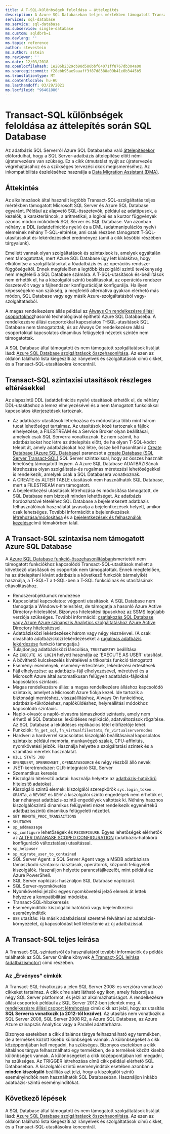 ```yaml
---
title: A T-SQL-különbségek feloldása – áttelepítés
description: A Azure SQL Databaseban teljes mértékben támogatott Transact-SQL-utasítások.
services: sql-database
ms.service: sql-database
ms.subservice: single-database
ms.custom: sqldbrb=1
ms.devlang: ''
ms.topic: reference
author: stevestein
ms.author: sstein
ms.reviewer: ''
ms.date: 12/03/2018
ms.openlocfilehash: 1e286b2329cb98d580bbf64071ff8767db304a00
ms.sourcegitcommit: f28ebb95ae9aaaff3f87d8388a09b41e0b3445b5
ms.translationtype: MT
ms.contentlocale: hu-HU
ms.lasthandoff: 03/29/2021
ms.locfileid: "96461886"
---
```

# <a name="resolving-transact-sql-differences-during-migration-to-sql-database"></a>Transact-SQL különbségek feloldása az áttelepítés során SQL Database

Az adatbázis SQL Serverról Azure SQL Databaseba való [áttelepítésekor](migrate-to-database-from-sql-server.md) előfordulhat, hogy a SQL Server-adatbázis áttelepítése előtt némi újratervezésre van szükség. Ez a cikk útmutatást nyújt az újratervezés végrehajtásához és a szükséges tervezési okok megismeréséhez. Az inkompatibilitás észleléséhez használja a [Data Migration Assistant (DMA)](https://www.microsoft.com/download/details.aspx?id=53595).

## <a name="overview"></a>Áttekintés

Az alkalmazások által használt legtöbb Transact-SQL-szolgáltatás teljes mértékben támogatott Microsoft SQL Server és Azure SQL Database egyaránt. Például az alapvető SQL-összetevők, például az adattípusok, a kezelők, a karakterláncok, a aritmetikai, a logikai és a kurzor függvények azonos módon működnek SQL Server és SQL Database. Van azonban néhány, a DDL (adatdefiníciós nyelv) és a DML (adatmanipulációs nyelv) elemeinek néhány T-SQL-eltérése, ami csak részben támogatott T-SQL-utasításokat és-lekérdezéseket eredményez (amit a cikk későbbi részében tárgyalunk).

Emellett vannak olyan szolgáltatások és szintaxisok is, amelyek egyáltalán nem támogatottak, mert Azure SQL Database úgy lett kialakítva, hogy elkülönítse a szolgáltatásokat a főadatbázis és az operációs rendszer függőségeitől. Ennek megfelelően a legtöbb kiszolgálói szintű tevékenység nem megfelelő a SQL Database számára. A T-SQL-utasítások és-beállítások nem érhetők el, ha a kiszolgálói szintű beállításokat, az operációs rendszer összetevőit vagy a fájlrendszer konfigurációját konfigurálja. Ha ilyen képességekre van szükség, a megfelelő alternatíva gyakran elérhető más módon, SQL Database vagy egy másik Azure-szolgáltatásból vagy-szolgáltatásból.

A magas rendelkezésre állás például az [Always On rendelkezésre állási csoportokhoz](/sql/database-engine/availability-groups/windows/always-on-availability-groups-sql-server)hasonló technológiával építhető Azure SQL Databaseba. A rendelkezésre állási csoportokkal kapcsolatos T-SQL-utasítások SQL Database nem támogatottak, és az Always On rendelkezésre állási csoportokkal kapcsolatos dinamikus felügyeleti nézetek szintén nem támogatottak.

A SQL Database által támogatott és nem támogatott szolgáltatások listáját lásd: [Azure SQL Database szolgáltatások összehasonlítása](features-comparison.md). Az ezen az oldalon található lista kiegészíti az irányelvek és szolgáltatások című cikket, és a Transact-SQL-utasításokra koncentrál.

## <a name="transact-sql-syntax-statements-with-partial-differences"></a>Transact-SQL szintaxisi utasítások részleges eltérésekkel

Az alapszintű DDL (adatdefiníciós nyelv) utasítások érhetők el, de néhány DDL-utasításhoz a lemez elhelyezésével és a nem támogatott funkciókkal kapcsolatos kiterjesztések tartoznak.

- Az adatbázis-utasítások létrehozása és módosítása több mint három tucat lehetőséget tartalmaz. Az utasítások közé tartoznak a fájlok elhelyezése, a FILESTREAM és a Service Broker olyan beállításai, amelyek csak SQL Serverra vonatkoznak. Ez nem számít, ha adatbázisokat hoz létre az áttelepítés előtt, de ha olyan T-SQL-kódot telepít át, amely adatbázisokat hoz létre, össze kell hasonlítani a [Create Database (Azure SQL Database)](/sql/t-sql/statements/create-database-transact-sql) parancsot a [create Database (SQL Server Transact-SQL)](/sql/t-sql/statements/create-database-transact-sql) SQL Server szintaxissal, hogy az összes használt lehetőség támogatott legyen. A Azure SQL Database ADATBÁZISának létrehozása olyan szolgáltatás-és rugalmas méretezési lehetőségekkel is rendelkezik, amelyek csak a SQL Databasera vonatkoznak.
- A CREATE és ALTER TABLE utasítások nem használhatók SQL Database, mert a FILESTREAM nem támogatott.
- A bejelentkezési utasítások létrehozása és módosítása támogatott, de SQL Database nem biztosít minden lehetőséget. Az adatbázis hordozhatóvé tételéhez SQL Database a bejelentkezett adatbázis felhasználóinak használatát javasolja a bejelentkezések helyett, amikor csak lehetséges. További információt a bejelentkezések [létrehozása/módosítása](/sql/t-sql/statements/alter-login-transact-sql) és a [bejelentkezések és felhasználók kezelése](logins-create-manage.md)című témakörben talál.

## <a name="transact-sql-syntax-not-supported-in-azure-sql-database"></a>A Transact-SQL szintaxisa nem támogatott Azure SQL Database

A [Azure SQL Database funkció-összehasonlításban](features-comparison.md)ismertetett nem támogatott funkciókhoz kapcsolódó Transact-SQL-utasítások mellett a következő utasítások és csoportok nem támogatottak. Ennek megfelelően, ha az áttelepíteni kívánt adatbázis a következő funkciók bármelyikét használja, a T-SQL-T a t-SQL-ben a T-SQL funkcióinak és utasításának eltávolításához.

- Rendszerobjektumok rendezése
- Kapcsolattal kapcsolatos: végponti utasítások. A SQL Database nem támogatja a Windows-hitelesítést, de támogatja a hasonló Azure Active Directory-hitelesítést. Bizonyos hitelesítési típusokhoz az SSMS legújabb verziója szükséges. További információ: [csatlakozás SQL Database vagy Azure Azure szinapszis Analytics szolgáltatáshoz Azure Active Directory hitelesítéssel](authentication-aad-overview.md).
- Adatbázisközi lekérdezések három vagy négy résznévvel. (A csak olvasható adatbázisközi lekérdezéseket a [rugalmas adatbázis lekérdezése](elastic-query-overview.md) funkció támogatja.)
- Tulajdonjog adatbázisközi láncolása, `TRUSTWORTHY` beállítása
- Az `EXECUTE AS LOGIN` helyett használja az 'EXECUTE AS USER' utasítást.
- A bővíthető kulcskezelés kivételével a titkosítás funkció támogatott
- Esemény: események, esemény-értesítések, lekérdezési értesítések
- Fájl elhelyezése: az adatbázis-fájl elhelyezésével, méretével és a Microsoft Azure által automatikusan felügyelt adatbázis-fájlokkal kapcsolatos szintaxis.
- Magas rendelkezésre állás: a magas rendelkezésre álláshoz kapcsolódó szintaxis, amelyet a Microsoft Azure fiókja kezel. Ide tartozik a biztonsági mentéshez, visszaállításhoz, Always On funkcióhoz, adatbázis-tükrözéshez, naplóküldéshez, helyreállítási módokhoz kapcsolódó szintaxis.
- Napló-olvasó: a napló-olvasóra támaszkodó szintaxis, amely nem érhető el SQL Database: leküldéses replikáció, adatváltozások rögzítése. Az SQL Database a leküldéses replikációs tétel előfizetője lehet.
- Funkciók: `fn_get_sql`, `fn_virtualfilestats`, `fn_virtualservernodes`
- Hardver: a hardverrel kapcsolatos kiszolgáló beállításaival kapcsolatos szintaxis: például memória, munkavégző szálak, CPU-affinitás, nyomkövetési jelzők. Használja helyette a szolgáltatási szintek és a számítási méretek használatát.
- `KILL STATS JOB`
- `OPENQUERY`, `OPENROWSET` , `OPENDATASOURCE` és négy részből álló nevek
- .NET-keretrendszer: CLR-integráció SQL Server
- Szemantikus keresés
- Kiszolgáló hitelesítő adatai: használja helyette az [adatbázis-hatókörű hitelesítő adatokat](/sql/t-sql/statements/create-database-scoped-credential-transact-sql) .
- Kiszolgáló szintű elemek: kiszolgálói szerepkörök `sys.login_token` . `GRANT`a, a `REVOKE` és `DENY` a kiszolgálói szintű engedélyek nem érhetők el, bár néhányat adatbázis-szintű engedélyek váltottak ki. Néhány hasznos kiszolgálószintű dinamikus felügyeleti nézet rendelkezik egyenértékű adatbázisszintű dinamikus felügyeleti nézettel.
- `SET REMOTE_PROC_TRANSACTIONS`
- `SHUTDOWN`
- `sp_addmessage`
- `sp_configure` lehetőségek és `RECONFIGURE`. Egyes lehetőségek elérhetők az [ALTER DATABASE SCOPED CONFIGURATION](/sql/t-sql/statements/alter-database-scoped-configuration-transact-sql) (adatbázis-hatókörű konfiguráció változtatása) utasítással.
- `sp_helpuser`
- `sp_migrate_user_to_contained`
- SQL Server Agent: a SQL Server Agent vagy a MSDB adatbázisra támaszkodó szintaxis: riasztások, operátorok, központi felügyeleti kiszolgálók. Használjon helyette parancsfájlkezelőt, mint például az Azure PowerShell.
- SQL Server naplózás: használjon SQL Database naplózást.
- SQL Server-nyomkövetés
- Nyomkövetési jelzők: egyes nyomkövetési jelző elemek át lettek helyezve a kompatibilitási módokba.
- Transact-SQL-hibakeresés
- Eseményindítók: kiszolgálói hatókörű vagy bejelentkezési eseményindítók
- `USE` utasítás: Ha másik adatbázissal szeretné felváltani az adatbázis-környezetet, új kapcsolódást kell létesítenie az új adatbázissal.

## <a name="full-transact-sql-reference"></a>A Transact-SQL teljes leírása

A Transact-SQL-szintaxisról és használatáról további információk és példák találhatók az SQL Server Online könyvek [A Transact-SQL leírása (adatbázismotor)](/sql/t-sql/language-reference) című részében.

### <a name="about-the-applies-to-tags"></a>Az „Érvényes” címkék

A Transact-SQL-hivatkozás a jelen SQL Server 2008-es verzióra vonatkozó cikkeket tartalmaz. A cikk címe alatt látható egy ikon, amely felsorolja a négy SQL Server platformot, és jelzi az alkalmazhatóságot. A rendelkezésre állási csoportok például az SQL Server 2012-ben jelentek meg. A [rendelkezésre állási csoport létrehozása](/sql/t-sql/statements/create-availability-group-transact-sql) című cikk azt jelzi, hogy az utasítás **SQL Serverra vonatkozik (a 2012-től kezdve)**. Az utasítás nem vonatkozik a SQL Server 2008, SQL Server 2008 R2, a Azure SQL Database, az Azure Azure szinapszis Analytics vagy a Parallel adattárházra.

Bizonyos esetekben a cikk általános tárgya felhasználható egy termékben, de a termékek között kisebb különbségek vannak. A különbségeket a cikk középpontjában kell megadni, ha szükséges. Bizonyos esetekben a cikk általános tárgya felhasználható egy termékben, de a termékek között kisebb különbségek vannak. A különbségeket a cikk középpontjában kell megadni, ha szükséges. Az TRIGGER létrehozása című cikk például elérhető SQL Databaseban. A kiszolgálói szintű eseményindítók esetében azonban a **minden kiszolgáló** beállítás azt jelzi, hogy a kiszolgálói szintű eseményindítók nem használhatók SQL Databaseban. Használjon inkább adatbázis-szintű eseményindítókat.

## <a name="next-steps"></a>Következő lépések

A SQL Database által támogatott és nem támogatott szolgáltatások listáját lásd: [Azure SQL Database szolgáltatások összehasonlítása](features-comparison.md). Az ezen az oldalon található lista kiegészíti az irányelvek és szolgáltatások című cikket, és a Transact-SQL-utasításokra koncentrál.